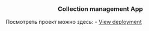  <h3 align="center">Collection management App</h3>

Посмотреть проект можно здесь: - [View deployment](https://collection-management-app-4ai6.onrender.com/)

